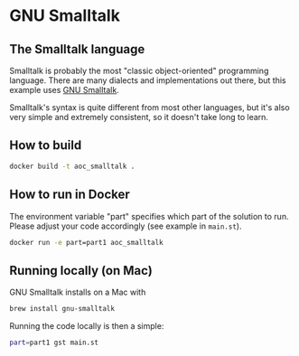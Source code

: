 # GNU Smalltalk

## The Smalltalk language

Smalltalk is probably the most "classic object-oriented" programming language. There are many
dialects and implementations out there, but this example uses 
[GNU Smalltalk](https://www.gnu.org/software/smalltalk/).

Smalltalk's syntax is quite different from most other languages, but it's also very simple
and extremely consistent, so it doesn't take long to learn. 

## How to build
```bash
docker build -t aoc_smalltalk .
```

## How to run in Docker
The environment variable "part" specifies which part of the solution to run. Please adjust your code accordingly (see example in ``main.st``).
```bash
docker run -e part=part1 aoc_smalltalk
```

## Running locally (on Mac)
GNU Smalltalk installs on a Mac with 

```bash 
brew install gnu-smalltalk
```

Running the code locally is then a simple:
```bash
part=part1 gst main.st
```

